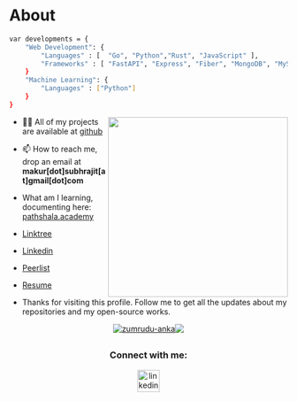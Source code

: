 # About

<!-- [![Typing SVG](https://readme-typing-svg.demolab.com?font=Fira+Code&pause=1000&color=1E00F7&width=720&lines=Hi+👋,+I'm+Subhrajit+passionate+software+developer)](https://git.io/typing-svg)
![68747470733a2f2f7468756d62732e6766796361742e636f6d2f4576696c4e657874446576696c666973682d736d616c6c2e676966](https://user-images.githubusercontent.com/89845641/220167426-0c5f630e-6d56-4617-9775-71c2bd025b4f.gif)


![github-contribution-grid-snake](https://user-images.githubusercontent.com/89845641/218791674-c52db856-24d2-429f-8867-170c365730d1.svg) -->

```sh
var developments = {
    "Web Development": {
        "Languages" : [  "Go", "Python","Rust", "JavaScript" ],
        "Frameworks" : [ "FastAPI", "Express", "Fiber", "MongoDB", "MySQL", "Postgres" ]
    }
    "Machine Learning": {
        "Languages" : ["Python"]
    }
}
```

<div align=right>
    <a href="https://github.com/anuraghazra/github-readme-stats">
      <img width=325 align="right" src="https://github-readme-stats.vercel.app/api/top-langs/?username=avyukth&langs_count=20&theme=highcontrast&layout=compact&hide=jupyter+notebook,HTML,php,css" />
    </a>
    <!--         "Libraries" : ["Numpy", "Pandas", "Matplotlib", "Sklearn", "Pytorch" ] -->
</div>

- 👨‍💻 All of my projects are available at
  [github](https://github.com/avyukth/)

- 📫 How to reach me, drop an email at **makur[dot]subhrajit[at]gmail[dot]com**
- What am I learning, documenting here: [pathshala.academy](https://www.pathshala.academy/)
- [Linktree](https://linktr.ee/subhrajit.eth)
- [Linkedin](https://www.linkedin.com/in/subhrajitmakur/)
- [Peerlist](https://peerlist.io/subhrajit)
- [Resume](https://drive.google.com/file/d/189VB5GSpVpf0IsbdPmmAGDpGsSoBjirP/view)
<!-- - My blog and website: https://subhrajit.me -->

- Thanks for visiting this profile. Follow me to get all the updates about my repositories and my open-source works.

<!--
<img align="right" alt="GIF" src="https://raw.githubusercontent.com/rahul-jha98/rahul-jha98/main/techstack.gif" width="360px"/> -->

<div style="display: flex; justify-content: center; align-items: center;">
  <a href="https://github.com/denvercoder1/github-readme-streak-stats" title="Go to Source">
    <img style="height: auto; max-width: auto;" src="https://streak-stats.demolab.com/?user=avyukth&theme=react&border=61dafb" alt="zumrudu-anka" />
  </a>
  <a href="https://github.com/anuraghazra/github-readme-stats" title="Go to Source">
    <img style="height: auto; max-width: auto;" src="https://github-readme-stats.vercel.app/api?username=avyukth&show_icons=true&theme=react&border_color=61dafb"/>
  </a>
</div>

##

<h3 align="center">Connect with me:</h3>
<p align="center">
    <a href="https://www.linkedin.com/in/subhrajitmakur/" target="blank"><img align="center"
            src="https://cdn.iconscout.com/icon/free/png-64/linkedin-208-916919.png" alt="linkedin" height="40"
            width="40" /></a>
    </p>
